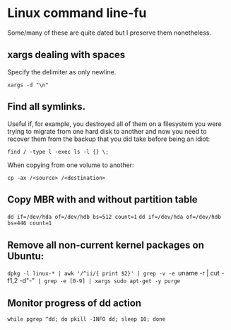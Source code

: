 
# Linux command line-fu

Some/many of these are quite dated but I preserve them nonetheless.


## xargs dealing with spaces

Specify the delimiter as only newline.

`xargs -d "\n"`

## Find all symlinks.

Useful if, for example, you destroyed all of them on a filesystem you were trying to migrate from one hard disk to another and now you need to recover them from the backup that you did take before being an idiot:

`find / -type l -exec ls -l {} \;`

When copying from one volume to another:

`cp -ax /<source> /<destination>`

## Copy MBR with and without partition table

`dd if=/dev/hda of=/dev/hdb bs=512 count=1`
`dd if=/dev/hda of=/dev/hdb bs=446 count=1`

## Remove all non-current kernel packages on Ubuntu:

`dpkg -l linux-* | awk '/^ii/{ print $2}' | grep -v -e `uname -r | cut -f1,2 -d"-"` | grep -e [0-9] | xargs sudo apt-get -y purge`

## Monitor progress of dd action

`while pgrep ^dd; do pkill -INFO dd; sleep 10; done`

